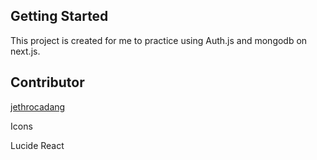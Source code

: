 
## Getting Started

This project is created for me to practice using Auth.js and mongodb on next.js.

## Contributor

[jethrocadang](https://github.com/jethrocadang)


Icons

Lucide React